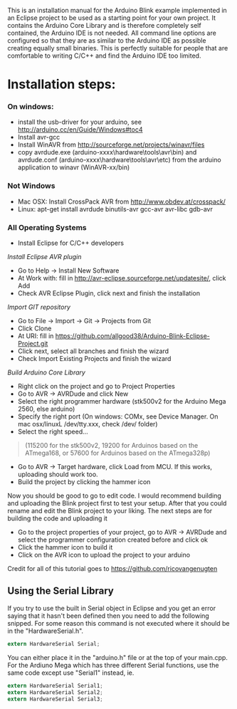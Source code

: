 This is an installation manual for the Arduino Blink example implemented in an Eclipse project to be used as a starting point for your own project. It contains the Arduino Core Library and is therefore completely self contained, the Arduino IDE is not needed. All command line options are configured so that they are as similar to the Arduino IDE as possible creating equally small binaries. This is perfectly suitable for people that are comfortable to writing C/C++ and find the Arduino IDE too limited.

# Installation steps:

### On windows: 
- install the usb-driver for your arduino, see http://arduino.cc/en/Guide/Windows#toc4
- Install avr-gcc
- Install WinAVR from http://sourceforge.net/projects/winavr/files
- copy avrdude.exe (arduino-xxxx\hardware\tools\avr\bin) and avrdude.conf (arduino-xxxx\hardware\tools\avr\etc) from the arduino application to winavr (WinAVR-xx/bin)

### Not Windows
- Mac OSX: Install CrossPack AVR from http://www.obdev.at/crosspack/
- Linux: apt-get install avrdude binutils-avr gcc-avr avr-libc gdb-avr

### All Operating Systems
- Install Eclipse for C/C++ developers

*Install Eclipse AVR plugin*
- Go to Help -> Install New Software
- At Work with: fill in http://avr-eclipse.sourceforge.net/updatesite/, click Add
- Check AVR Eclipse Plugin, click next and finish the installation

*Import GIT repository*
- Go to File -> Import -> Git -> Projects from Git
- Click Clone
- At URI: fill in https://github.com/allgood38/Arduino-Blink-Eclipse-Project.git
- Click next, select all branches and finish the wizard
- Check Import Existing Projects and finish the wizard

*Build Arduino Core Library*
- Right click on the project and go to Project Properties
- Go to AVR -> AVRDude and click New
- Select the right programmer hardware (stk500v2 for the Arduino Mega 2560, else arduino)
- Specify the right port (On windows: COMx, see Device Manager. On mac osx/linuxL /dev/tty.xxx, check /dev/ folder)
- Select the right speed...
> (115200 for the stk500v2, 19200 for Arduinos based on the ATmega168, or 57600 for Arduinos based on the ATmega328p)
- Go to AVR -> Target hardware, click Load from MCU. If this works, uploading should work too.
- Build the project by clicking the hammer icon

Now you should be good to go to edit code. I would recommend building and uploading the Blink project first to test your setup. After that you could rename and edit the Blink project to your liking. The next steps are for building the code and uploading it

- Go to the project properties of your project, go to AVR -> AVRDude and select the programmer configuration created before and click ok
- Click the hammer icon to build it
- Click on the AVR icon to upload the project to your arduino

Credit for all of this tutorial goes to https://github.com/ricovangenugten

## Using the Serial Library

If you try to use the built in Serial object in Eclipse and you get an error saying that it hasn't been defined then you need to add the following snipped. For some reason this command is not executed where it should be in the "HardwareSerial.h".

```c
extern HardwareSerial Serial;
```

You can either place it in the "arduino.h" file or at the top of your main.cpp. For the Ardiuno Mega which has three different Serial functions, use the same code except use "Serial1" instead, ie. 

```c
extern HardwareSerial Serial1;
extern HardwareSerial Serial2;
extern HardwareSerial Serial3;
```
